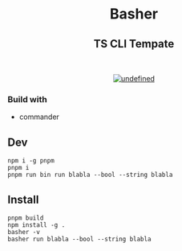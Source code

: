 <h1 align="center">Basher</h1>
<h2 align="center">
TS CLI Tempate</h2>

<br/>

<p align="center">
 <a href="https://lgtm.com/projects/g/seonglae/basher/context:javascript"><img alt="undefined" src="https://img.shields.io/lgtm/grade/javascript/g/seonglae/basher.svg?logo=lgtm&logoWidth=18"/>
 </a>
<p>



### Build with
- commander


## Dev
```
npm i -g pnpm
pnpm i
pnpm run bin run blabla --bool --string blabla
```


## Install
```
pnpm build
npm install -g .
basher -v
basher run blabla --bool --string blabla
```
